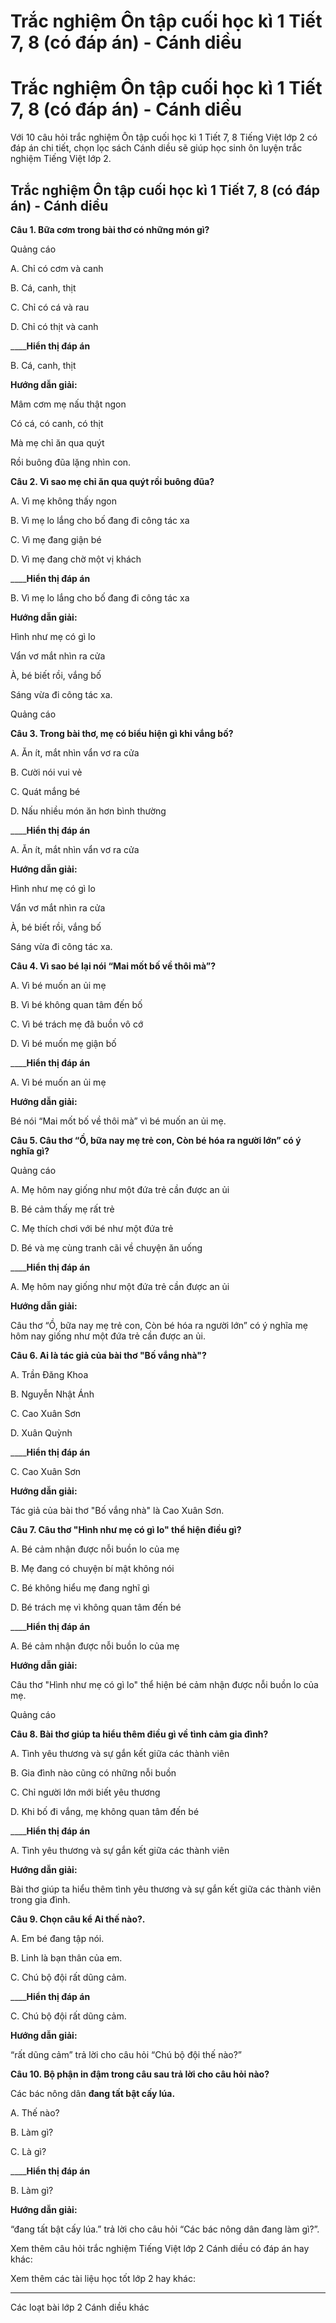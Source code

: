 # Trắc nghiệm Ôn tập cuối học kì 1 Tiết 7, 8 (có đáp án) - Cánh diều

# Trắc nghiệm Ôn tập cuối học kì 1 Tiết 7, 8 (có đáp án) - Cánh diều

Với 10 câu hỏi trắc nghiệm Ôn tập cuối học kì 1 Tiết 7, 8 Tiếng Việt lớp 2 có đáp án chi tiết, chọn lọc sách Cánh diều sẽ giúp học sinh ôn luyện trắc nghiệm Tiếng Việt lớp 2.

## Trắc nghiệm Ôn tập cuối học kì 1 Tiết 7, 8 (có đáp án) - Cánh diều

**Câu 1. Bữa cơm trong bài thơ có những món gì?**

Quảng cáo

A. Chỉ có cơm và canh

B. Cá, canh, thịt

C. Chỉ có cá và rau

D. Chỉ có thịt và canh

____**Hiển thị đáp án**

B. Cá, canh, thịt

**Hướng dẫn giải:**

Mâm cơm mẹ nấu thật ngon

Có cá, có canh, có thịt

Mà mẹ chỉ ăn qua quýt

Rồi buông đũa lặng nhìn con.

**Câu 2. Vì sao mẹ chỉ ăn qua quýt rồi buông đũa?**

A. Vì mẹ không thấy ngon

B. Vì mẹ lo lắng cho bố đang đi công tác xa

C. Vì mẹ đang giận bé

D. Vì mẹ đang chờ một vị khách

____**Hiển thị đáp án**

B. Vì mẹ lo lắng cho bố đang đi công tác xa

**Hướng dẫn giải:**

Hình như mẹ có gì lo

Vẩn vơ mắt nhìn ra cửa

À, bé biết rồi, vắng bố

Sáng vừa đi công tác xa.

Quảng cáo

**Câu 3. Trong bài thơ, mẹ có biểu hiện gì khi vắng bố?**

A. Ăn ít, mắt nhìn vẩn vơ ra cửa

B. Cười nói vui vẻ

C. Quát mắng bé

D. Nấu nhiều món ăn hơn bình thường

____**Hiển thị đáp án**

A. Ăn ít, mắt nhìn vẩn vơ ra cửa

**Hướng dẫn giải:**

Hình như mẹ có gì lo

Vẩn vơ mắt nhìn ra cửa

À, bé biết rồi, vắng bố

Sáng vừa đi công tác xa.

**Câu 4. Vì sao bé lại nói “Mai mốt bố về thôi mà”?**

A. Vì bé muốn an ủi mẹ

B. Vì bé không quan tâm đến bố

C. Vì bé trách mẹ đã buồn vô cớ

D. Vì bé muốn mẹ giận bố

____**Hiển thị đáp án**

A. Vì bé muốn an ủi mẹ

**Hướng dẫn giải:**

Bé nói “Mai mốt bố về thôi mà” vì bé muốn an ủi mẹ.

**Câu 5. Câu thơ “Ồ, bữa nay mẹ trẻ con, Còn bé hóa ra người lớn” có ý nghĩa gì?**

Quảng cáo

A. Mẹ hôm nay giống như một đứa trẻ cần được an ủi

B. Bé cảm thấy mẹ rất trẻ

C. Mẹ thích chơi với bé như một đứa trẻ

D. Bé và mẹ cùng tranh cãi về chuyện ăn uống

____**Hiển thị đáp án**

A. Mẹ hôm nay giống như một đứa trẻ cần được an ủi

**Hướng dẫn giải:**

Câu thơ “Ồ, bữa nay mẹ trẻ con, Còn bé hóa ra người lớn” có ý nghĩa mẹ hôm nay giống như một đứa trẻ cần được an ủi.

**Câu 6. Ai là tác giả của bài thơ "Bố vắng nhà"?**

A. Trần Đăng Khoa

B. Nguyễn Nhật Ánh

C. Cao Xuân Sơn

D. Xuân Quỳnh

____**Hiển thị đáp án**

C. Cao Xuân Sơn

**Hướng dẫn giải:**

Tác giả của bài thơ "Bố vắng nhà" là Cao Xuân Sơn.

**Câu 7. Câu thơ "Hình như mẹ có gì lo" thể hiện điều gì?**

A. Bé cảm nhận được nỗi buồn lo của mẹ

B. Mẹ đang có chuyện bí mật không nói

C. Bé không hiểu mẹ đang nghĩ gì

D. Bé trách mẹ vì không quan tâm đến bé

____**Hiển thị đáp án**

A. Bé cảm nhận được nỗi buồn lo của mẹ

**Hướng dẫn giải:**

Câu thơ "Hình như mẹ có gì lo" thể hiện bé cảm nhận được nỗi buồn lo của mẹ.

Quảng cáo

**Câu 8. Bài thơ giúp ta hiểu thêm điều gì về tình cảm gia đình?**

A. Tình yêu thương và sự gắn kết giữa các thành viên

B. Gia đình nào cũng có những nỗi buồn

C. Chỉ người lớn mới biết yêu thương

D. Khi bố đi vắng, mẹ không quan tâm đến bé

____**Hiển thị đáp án**

A. Tình yêu thương và sự gắn kết giữa các thành viên

**Hướng dẫn giải:**

Bài thơ giúp ta hiểu thêm tình yêu thương và sự gắn kết giữa các thành viên trong gia đình.

**Câu 9. Chọn câu kể Ai thế nào?.**

A. Em bé đang tập nói.

B. Linh là bạn thân của em.

C. Chú bộ đội rất dũng cảm.

____**Hiển thị đáp án**

C. Chú bộ đội rất dũng cảm.

**Hướng dẫn giải:**

“rất dũng cảm” trả lời cho câu hỏi “Chú bộ đội thế nào?”

**Câu 10. Bộ phận in đậm trong câu sau trả lời cho câu hỏi nào?**

Các bác nông dân **đang tất bật cấy lúa.**

A. Thế nào?

B. Làm gì?

C. Là gì?

____**Hiển thị đáp án**

B. Làm gì?

**Hướng dẫn giải:**

“đang tất bật cấy lúa.” trả lời cho câu hỏi “Các bác nông dân đang làm gì?”.

Xem thêm câu hỏi trắc nghiệm Tiếng Việt lớp 2 Cánh diều có đáp án hay khác:

Xem thêm các tài liệu học tốt lớp 2 hay khác:

* * *

Các loạt bài lớp 2 Cánh diều khác
